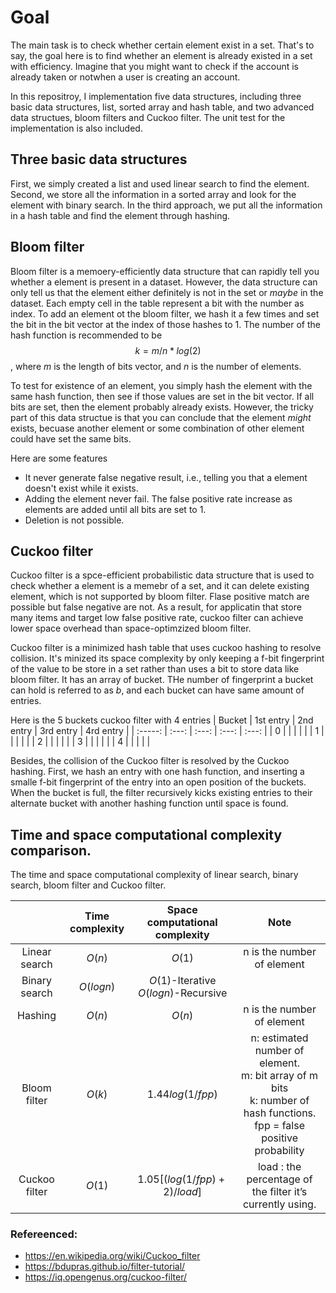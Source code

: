 # Goal

The main task is to check whether certain element exist in a set. That's to say, the goal here is to find whether an element is already existed in a set with efficiency. Imagine that you might want to check if the account is already taken or notwhen a user is creating an account.

In this repositroy, I implementation five data structures, including three basic data structures, list, sorted array and hash table, and two advanced data structues, bloom filters and Cuckoo filter. The unit test for the implementation is also included.


## Three basic data structures
First, we simply created a list and used linear search to find the element. Second, we store all the information in a sorted array and look for the element with binary search. In the third approach, we put all the information in a hash table and find the element through hashing.

## Bloom filter
Bloom filter is a memoery-efficiently data structure that can rapidly tell you whether a element is present in a dataset. However, the data structure can only tell us that the element either definitely is not in the set or *maybe* in the dataset. 
Each empty cell in the table represent a bit with the number as index. To add an element ot the bloom filter, we hash it a few times and set the bit in the bit vector at the index of those hashes to 1. The number of the hash function is recommended to be 
$$k = m/n*log(2)$$ , where $m$ is the length of bits vector, and $n$ is the number of elements.

To test for existence of an element, you simply hash the element with the same hash function, then see if those values are set in the bit vector. If all bits are set, then the element probably already exists. However, the tricky part of this data structue is that you can conclude that the element *might* exists, becuase another element or some combination of other element could have set the same bits.

Here are some features 
* It never generate false negative result, i.e., telling you that a element doesn't exist while it exists.
* Adding the element never fail. The false positive rate increase as elements are added until all bits are set to 1.
* Deletion is not possible.

## Cuckoo filter

Cuckoo filter is a spce-efficient probabilistic data structure that is used to check whether a element is a memebr of a set, and it can delete existing element, which is not supported by bloom filter. Flase positive match are possible but false negative are not. As a result, for applicatin that store many items and target low false positive rate, cuckoo filter can achieve lower space overhead than space-optimzized bloom filter.

Cuckoo filter is a minimized hash table that uses cuckoo hashing to resolve collision. It's minized its space complexity by only keeping a f-bit fingerprint of the value to be store in a set rather than uses a bit to store data like bloom filter. It has an array of bucket. THe number of fingerprint a bucket can hold is referred to as $b$, and each bucket can have same amount of entries.  

Here is the 5 buckets cuckoo filter with 4 entries
| Bucket | 1st entry | 2nd entry | 3rd entry | 4rd entry |
| :-----: | :---: | :---: | :---: | :---: |
| 0 |  |  |  |  |
| 1 |  |  |  |  | 
| 2 |  |  |  |  |
| 3 |  |  |  |  | 
| 4 |  |  |  |  |

Besides, the collision of the Cuckoo filter is resolved by the Cuckoo hashing. First, we hash an entry with one hash function, and inserting a smalle f-bit fingerprint of the entry into an open position of the buckets. When the bucket is full, the filter recursively kicks existing entries to their alternate bucket with another hashing function until space is found.

## Time and space computational complexity comparison.

The time and space computational complexity of linear search, binary search, bloom filter and Cuckoo filter.

|  | Time complexity | Space computational complexity | Note | 
| :-----: | :---: | :---: | :---: |
| Linear search | $O(n)$ | $O(1)$ | n is the number of element |
| Binary search | $O(logn)$ | $O(1)$-Iterative<br/>$O(logn)$-Recursive |  | 
| Hashing | $O(n)$ | $O(n)$ | n is the number of element |
| Bloom filter | $O(k)$ | $1.44log( 1/fpp )$ | n: estimated number of element. <br/> m: bit array of m bits <br/> k: number of hash functions. <br/>fpp = false positive probability | 
| Cuckoo filter | $O(1)$ | $1.05[ (log(1/fpp)+2) / load ]$ | load : the percentage of the filter it’s currently using. |

### Refereenced: 
- https://en.wikipedia.org/wiki/Cuckoo_filter
- https://bdupras.github.io/filter-tutorial/
- https://iq.opengenus.org/cuckoo-filter/


